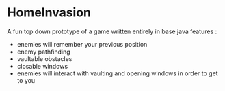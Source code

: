 # HomeInvasion

A fun top down prototype of a game written entirely in base java
features :
- enemies will remember your previous position
- enemy pathfinding
- vaultable obstacles
- closable windows
- enemies will interact with vaulting and opening windows in order to get to you
